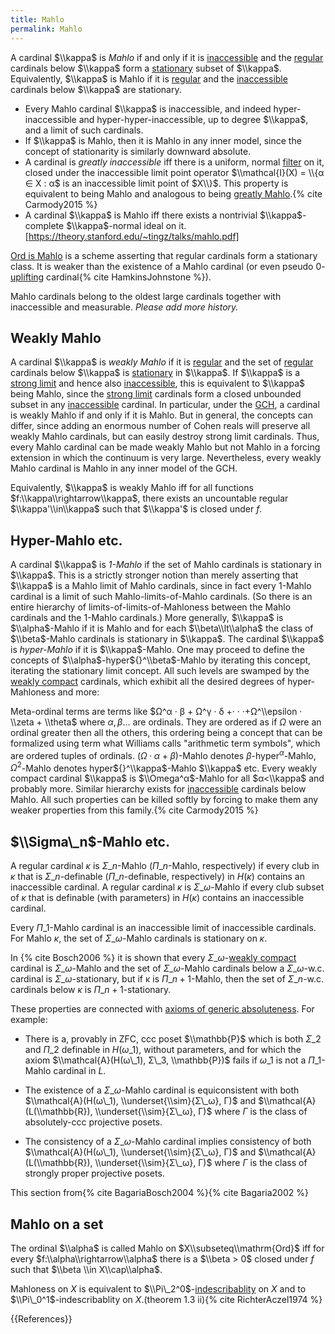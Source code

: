 ```yaml
---
title: Mahlo
permalink: Mahlo
---
```


A cardinal $\\kappa$ is *Mahlo* if and only if it is [inaccessible](Inaccessible "Inaccessible") and the [regular](Regular "Regular") cardinals below $\\kappa$ form a [stationary](Stationary "Stationary") subset of  $\\kappa$.  Equivalently, $\\kappa$ is Mahlo if it is [regular](Regular "Regular") and the [inaccessible](Inaccessible "Inaccessible") cardinals below $\\kappa$ are stationary.

-    Every Mahlo cardinal $\\kappa$ is inaccessible, and indeed hyper-inaccessible and hyper-hyper-inaccessible, up to degree $\\kappa$, and a limit of such cardinals.
-    If $\\kappa$ is Mahlo, then it is Mahlo in any inner model, since the concept of stationarity is similarly downward absolute.
-    A cardinal is *greatly inaccessible* iff there is a uniform, normal [filter](Filter "Filter") on it, closed under the inaccessible limit point operator $\\mathcal{I}(X) = \\{α ∈ X : α$ is an inaccessible limit point of $X\\}$. This property is equivalent to being Mahlo and analogous to being [greatly Mahlo](Mahlo#greatly_Mahlo "Mahlo#greatly Mahlo").{% cite Carmody2015 %}
-    A cardinal $\\kappa$ is Mahlo iff there exists a nontrivial $\\kappa$-complete $\\kappa$-normal ideal on it. [https://theory.stanford.edu/~tingz/talks/mahlo.pdf]

[Ord is Mahlo](Ord_is_Mahlo "Ord is Mahlo") is a scheme asserting that regular cardinals form a stationary class. It is weaker than the existence of a Mahlo cardinal (or even pseudo $0$-[uplifting](Uplifting "Uplifting") cardinal{% cite HamkinsJohnstone %}).

Mahlo cardinals belong to the oldest large cardinals together with inaccessible and measurable. *Please add more history.*

## Weakly Mahlo

A cardinal $\\kappa$ is *weakly Mahlo* if it is [regular](Regular "Regular") and the set of [regular](Regular "Regular") cardinals below $\\kappa$ is [stationary](Stationary "Stationary") in $\\kappa$. If $\\kappa$ is a [strong limit](Strong_limit "Strong limit") and hence also [inaccessible](Inaccessible "Inaccessible"), this is equivalent to $\\kappa$ being Mahlo, since the [strong limit](Strong_limit "Strong limit") cardinals form a closed unbounded subset in any [inaccessible](Inaccessible "Inaccessible") cardinal. In particular, under the [ GCH](Generalized_continuum_hypothesis_ "Generalized continuum hypothesis "), a cardinal is weakly Mahlo if and only if it is Mahlo. But in general, the concepts can differ, since adding an enormous number of Cohen reals will preserve all weakly Mahlo cardinals, but can easily destroy strong limit cardinals. Thus, every Mahlo cardinal can be made weakly Mahlo but not Mahlo in a forcing extension in which the continuum is very large. Nevertheless, every weakly Mahlo cardinal is Mahlo in any inner model of the GCH.

Equivalently, $\\kappa$ is weakly Mahlo iff for all functions $f:\\kappa\\rightarrow\\kappa$, there exists an uncountable regular $\\kappa'\\in\\kappa$ such that $\\kappa'$ is closed under $f$.<!--http://www1.maths.leeds.ac.uk/~rathjen/Ord\_Notation\_Weakly\_Mahlo.pdf#page=2-->

## Hyper-Mahlo etc.

A cardinal $\\kappa$ is *$1$-Mahlo* if the set of Mahlo cardinals is stationary in $\\kappa$. This is a strictly stronger notion than merely asserting that $\\kappa$ is a Mahlo limit of Mahlo cardinals, since in fact every $1$-Mahlo cardinal is a limit of such Mahlo-limits-of-Mahlo cardinals. (So there is an entire hierarchy of limits-of-limits-of-Mahloness between the Mahlo cardinals and the $1$-Mahlo cardinals.) More generally, $\\kappa$ is $\\alpha$-Mahlo if it is Mahlo and for each $\\beta\\lt\\alpha$ the class of $\\beta$-Mahlo cardinals is stationary in $\\kappa$. The cardinal $\\kappa$ is *hyper-Mahlo* if it is $\\kappa$-Mahlo. One may proceed to define the concepts of $\\alpha$-hyper${}^\\beta$-Mahlo by iterating this concept, iterating the stationary limit concept. All such levels are swamped by the [weakly compact](Weakly_compact "Weakly compact") cardinals, which exhibit all the desired degrees of hyper-Mahloness and more:

Meta-ordinal terms are terms like $Ω^α · β + Ω^γ · δ +· · ·+Ω^\\epsilon · \\zeta + \\theta$ where $α, β...$ are ordinals. They are ordered as if $Ω$ were an ordinal greater then all the others, this ordering being a concept that can be formalized using term what Williams calls "arithmetic term symbols"<!--Source?-->, which are ordered tuples of ordinals. $(Ω · α + β)$-Mahlo denotes $β$-hyper${}^α$-Mahlo, $Ω^2$-Mahlo denotes hyper${}^\\kappa$-Mahlo $\\kappa$ etc. Every weakly compact cardinal $\\kappa$ is $\\Omega^α$-Mahlo for all $α<\\kappa$ and probably more. Similar hierarchy exists for [inaccessible](Inaccessible "Inaccessible") cardinals below Mahlo. All such properties can be killed softly by forcing to make them any weaker properties from this family.{% cite Carmody2015 %}

## $\\Sigma\_n$-Mahlo etc.
A regular cardinal $κ$ is $Σ\_n$-Mahlo ($Π\_n$-Mahlo, respectively) if every club in $κ$ that is $Σ\_n$-definable ($Π\_n$-definable, respectively) in $H(κ)$ contains an inaccessible cardinal. A regular cardinal $κ$ is $Σ\_ω$-Mahlo if every club subset of $κ$ that is definable (with parameters) in $H(κ)$ contains an inaccessible cardinal.

Every $Π\_1$-Mahlo cardinal is an inaccessible limit of inaccessible cardinals. For Mahlo $κ$, the set of $Σ\_ω$-Mahlo cardinals is stationary on $κ$.

In {% cite Bosch2006 %} it is shown that every $Σ\_ω$-[weakly compact](Weakly_compact "Weakly compact") cardinal is $Σ\_ω$-Mahlo and the set of $Σ\_ω$-Mahlo cardinals below a $Σ\_ω$-w.c. cardinal is $Σ\_ω$-stationary, but if κ is $Π\_{n+1}$-Mahlo, then the set of $Σ\_n$-w.c. cardinals below $κ$ is $Π\_{n+1}$-stationary.

These properties are connected with [axioms of generic absoluteness](Axioms_of_generic_absoluteness "Axioms of generic absoluteness"). For example:
-    There is a, provably in ZFC, ccc poset $\\mathbb{P}$ which is both $Σ\_2$ and $Π\_2$ definable in $H(ω\_1)$, without parameters, and for which the axiom $\\mathcal{A}(H(ω\_1), Σ\_3, \\mathbb{P})$ fails if $ω\_1$ is not a $Π\_1$-Mahlo cardinal in $L$.
-    The existence of a $Σ\_ω$-Mahlo cardinal is equiconsistent with both $\\mathcal{A}(H(ω\_1), \\underset{\\sim}{Σ\_ω}, Γ)$ and $\\mathcal{A}(L(\\mathbb{R}), \\underset{\\sim}{Σ\_ω}, Γ)$ where $Γ$ is the class of absolutely-ccc projective posets.

-    The consistency of a $Σ\_ω$-Mahlo cardinal implies consistency of both $\\mathcal{A}(H(ω\_1), \\underset{\\sim}{Σ\_ω}, Γ)$ and $\\mathcal{A}(L(\\mathbb{R}), \\underset{\\sim}{Σ\_ω}, Γ)$ where $Γ$ is the class of strongly proper projective posets.

This section from{% cite BagariaBosch2004 %}{% cite Bagaria2002 %}

## Mahlo on a set
The ordinal $\\alpha$ is called Mahlo on $X\\subseteq\\mathrm{Ord}$ iff for every $f:\\alpha\\rightarrow\\alpha$ there is a $\\beta > 0$ closed under $f$ such that $\\beta \\in X\\cap\\alpha$.

Mahloness on $X$ is equivalent to $\\Pi\_2^0$-[indescribablity](Indescribable "Indescribable") on $X$ and to $\\Pi\_0^1$-indescribablity on $X$.(theorem 1.3 ii){% cite RichterAczel1974 %}

{{References}}